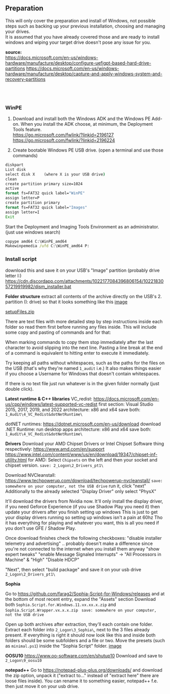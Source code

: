## Preparation

This will only cover the preparation and install of Windows, not possible steps such as backing up your previous installation, choosing and managing your drives.<br/>
It is assumed that you have already covered those and are ready to install windows and wiping your target drive doesn't pose any issue for you.

__source:__<br/>
https://docs.microsoft.com/en-us/windows-hardware/manufacture/desktop/configure-uefigpt-based-hard-drive-partitions
https://docs.microsoft.com/en-us/windows-hardware/manufacture/desktop/capture-and-apply-windows-system-and-recovery-partitions

<br/><br/>

### WinPE

1. Download and install both the Windows ADK and the Windows PE Add-on. When you install the ADK choose, at minimum, the Deployment Tools feature.<br/>
https://go.microsoft.com/fwlink/?linkid=2196127
https://go.microsoft.com/fwlink/?linkid=2196224

2. Create bootable Windows PE USB drive. (open a terminal and use those commands)
```cmd
diskpart
List disk
select disk X    (where X is your USB drive)
clean
create partition primary size=1024
active
format fs=FAT32 quick label="WinPE"
assign letter=P
create partition primary
format fs=FAT32 quick label="Images"
assign letter=I  
Exit
```
Start the Deployment and Imaging Tools Environment as an administrator. (just use windows search)
```cmd
copype amd64 C:\WinPE_amd64
Makewinpemedia /ufd C:\WinPE_amd64 P:
```



### Install script
download this and save it on your USB's "Image" partition (probably drive letter I:)
https://cdn.discordapp.com/attachments/1022177084396806154/1022183057219919982/dism_installer.bat



__**Folder structure**__
extract all contents of the archive directly on the USB's 2. partition (I: drive)
so that it looks something like this
[image](https://cdn.discordapp.com/attachments/1022177084396806154/1022185130309197854/unknown.png)

[setupFiles.zip](https://cdn.discordapp.com/attachments/990019603780497448/1036781307818147890/setupFiles.zip)

There are text files with more detailed step by step instructions inside each folder so read them first before running any files inside.
This will include some copy and pasting of commands and for that:

When marking commands to copy them stop immediately after the last character to avoid slipping into the next line.
Pasting a line break at the end of a command is equivalent to hitting enter to execute it immediately.

Try keeping all paths without whitespaces, such as the paths for the files on the USB (that's why they're named ``1_audit`` i.e.)
It also makes things easier if you choose a Username for Windows that doesn't contain whitespaces.

If there is no text file just run whatever is in the given folder normally (just double click).



__**Latest runtime & C++ libraries**__
VC_redist:
https://docs.microsoft.com/en-us/cpp/windows/latest-supported-vc-redist
first section: Visual Studio 2015, 2017, 2019, and 2022 
architecture: x86 and x64
save both: ``1_Audit\4_VC_Redist&dotNetRuntime\``

dotNET runtimes:
https://dotnet.microsoft.com/en-us/download
download .NET Runtime: run desktop apps
architecture: x86 and x64
save both: ``1_Audit\4_VC_Redist&dotNetRuntime\``



__**Drivers**__
Download your AMD Chipset Drivers or Intel Chipset Software thing respectively:
https://www.amd.com/en/support
https://www.intel.com/content/www/us/en/download/19347/chipset-inf-utility.html
for AMD: Select ``Chipsets`` on the left and then your socket and chipset version.
``save: 2_Logon\2_Drivers_pt1\``

Download NVCleanstall:
https://www.techpowerup.com/download/techpowerup-nvcleanstall/
``save: somewhere on your computer, not the USB drive``
run it, click "next"
Additionally to the already selected "Display Driver" only select "PhysX"

It'll download the drivers from Nvidia now.
It'll only install the display driver, if you need Geforce Experience (if you use Shadow Play you need it) then update your drivers after you finish setting up windows
This is just to get your display drivers running so setting up windows isn't a pain at 60hz
Tho it has everything for playing and whatever you want, this is all you need if you don't use GFE / Shadow Play.

Once download finishes check the following checkboxes:
"disable installer telemetry and advertising" .. probably doesn't make a difference since you're not connected to the internet when you install them anyway
"show expert tweaks"
"enable Message Signaled Interrupts" -> "All Processors in Machine" & "High"
"Disable HDCP"

"Next", then select "build package" and save it on your usb drive ``2_Logon\2_Drivers_pt1\``



__**Sophia**__

Go to https://github.com/farag2/Sophia-Script-for-Windows/releases and at the bottom of most recent entry, expand the "Assets" section
Download both ``Sophia.Script.for.Windows.11.vx.xx.x.zip`` and ``Sophia.Script.Wrapper.vx.x.x.zip ``
``save: somewhere on your computer, not the USB drive``

Open up both archives after extraction, they'll each contain one folder.
Extract each folder into ``2_Logon\3_Sophia\``, next to the 3 files already present.
If everything is right it should now look like this and inside both folders should be some subfolders and a file or two.
Move the presets (such as ``minimal.ps1``) inside the "Sophia Script" folder.
[image](https://cdn.discordapp.com/attachments/1022177084396806154/1022196377482166272/unknown.png)



__**OOSU10**__
https://www.oo-software.com/en/shutup10
Download and save to ``2_Logon\9_oosu10``

__**notepad++**__
Go to https://notepad-plus-plus.org/downloads/ and download the zip option, unpack it ("extract to..." instead of "extract here" there are loose files inside).
You can rename it to something easier, notepad++ f.e. then just move it on your usb drive.
